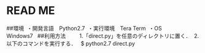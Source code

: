 # READ ME

##環境
  ・開発言語　Python2.7
  ・実行環境　Tera Term
  ・OS　　　　Windows7
  
##利用方法　　
  1.「direct.py」を任意のディレクトリに置く．
  2.以下のコマンドを実行する．
  
  $ python2.7 direct.py  　

